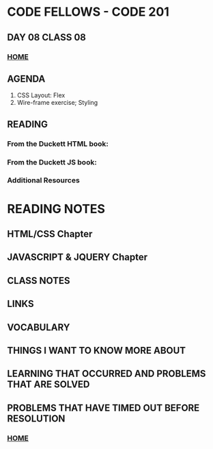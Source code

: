 # CODE FELLOWS - CODE 201

## DAY 08 CLASS 08


### [HOME](README.md)

## AGENDA
1.  CSS Layout: Flex
1.  Wire-frame exercise; Styling

## READING
### From the Duckett HTML book:

### From the Duckett JS book:

### Additional Resources

# READING NOTES
## HTML/CSS Chapter 

## JAVASCRIPT & JQUERY Chapter 

## CLASS NOTES

## LINKS

## VOCABULARY

## THINGS I WANT TO KNOW MORE ABOUT

## LEARNING THAT OCCURRED AND PROBLEMS THAT ARE SOLVED

## PROBLEMS THAT HAVE TIMED OUT BEFORE RESOLUTION

### [HOME](README.md)